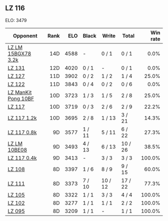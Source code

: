 ## LZ 116 ##

ELO: 3479

Opponent | Rank | ELO | Black | Write | Total | Win rate
---------|-----:|----:|-------|-------|-------|-------:
[LZ LM 15BGX78 3.2k](LZ%20LM%2015BGX78%203.2k.md) | 14D | 4588 | - | 0 / 1 | 0 / 1 | 0.0%
[LZ 131](LZ%20131.md) | 12D | 4020 | 0 / 1 | - | 0 / 1 | 0.0%
[LZ 127](LZ%20127.md) | 11D | 3902 | 0 / 2 | 1 / 2 | 1 / 4 | 25.0%
[LZ 122](LZ%20122.md) | 11D | 3843 | 0 / 4 | 0 / 2 | 0 / 6 | 0.0%
[LZ ManKit Pong 10BF](LZ%20ManKit%20Pong%2010BF.md) | 10D | 3723 | 1 / 3 | 1 / 5 | 2 / 8 | 25.0%
[LZ 117](LZ%20117.md) | 10D | 3719 | 0 / 3 | 2 / 6 | 2 / 9 | 22.2%
[LZ 117 1.2k](LZ%20117%201.2k.md) | 10D | 3695 | 2 / 8 | 1 / 13 | 3 / 21 | 14.3%
[LZ 117 0.8k](LZ%20117%200.8k.md) | 9D | 3577 | 1 / 11 | 5 / 11 | 6 / 22 | 27.3%
[LZ LM 10BE08](LZ%20LM%2010BE08.md) | 9D | 3493 | 4 / 13 | 6 / 13 | 10 / 26 | 38.5%
[LZ 117 0.4k](LZ%20117%200.4k.md) | 9D | 3413 | - | 3 / 3 | 3 / 3 | 100.0%
[LZ 108](LZ%20108.md) | 8D | 3397 | 1 / 6 | 8 / 9 | 9 / 15 | 60.0%
[LZ 111](LZ%20111.md) | 8D | 3373 | 7 / 10 | 10 / 12 | 17 / 22 | 77.3%
[LZ 105](LZ%20105.md) | 8D | 3322 | 1 / 1 | 3 / 3 | 4 / 4 | 100.0%
[LZ 102](LZ%20102.md) | 8D | 3277 | 1 / 1 | 1 / 1 | 2 / 2 | 100.0%
[LZ 095](LZ%20095.md) | 8D | 3209 | 1 / 1 | - | 1 / 1 | 100.0%
